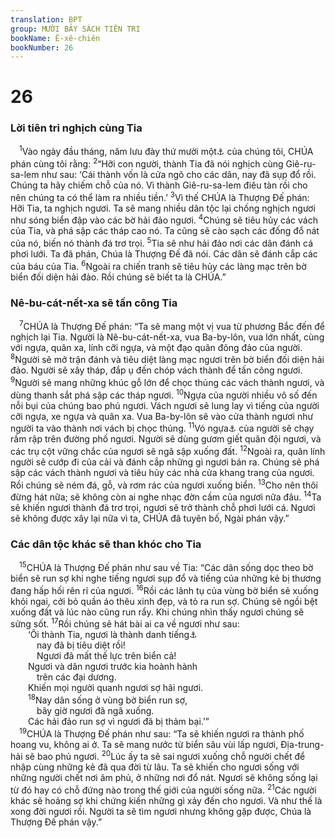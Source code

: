 ```yaml
---
translation: BPT
group: MƯỜI BẢY SÁCH TIÊN TRI
bookName: Ê-xê-chiên 
bookNumber: 26
---
```


<div class="title"><h1>26</h1><h3>Lời tiên tri nghịch cùng Tia</h3></div>
<span class="verse exe_26_1"> <sup>1</sup>Vào ngày đầu tháng, năm lưu đày thứ mười một<a data-toggle="tooltip" data-placement="bottom" title="Khoảng mùa hè năm 587 trước Công nguyên. Xem II Vua 25:3.">⚓</a> của chúng tôi, CHÚA phán cùng tôi rằng:</span>
<span class="verse exe_26_2"><sup>2</sup>“Hỡi con người, thành Tia đã nói nghịch cùng Giê-ru-sa-lem như sau: ‘Cái thành vốn là cửa ngõ cho các dân, nay đã sụp đổ rồi. Chúng ta hãy chiếm chỗ của nó. Vì thành Giê-ru-sa-lem điêu tàn rồi cho nên chúng ta có thể làm ra nhiều tiền.’</span>
<span class="verse exe_26_3"><sup>3</sup>Vì thế CHÚA là Thượng Đế phán: Hỡi Tia, ta nghịch ngươi. Ta sẽ mang nhiều dân tộc lại chống nghịch ngươi như sóng biển đập vào các bờ hải đảo ngươi.</span>
<span class="verse exe_26_4"><sup>4</sup>Chúng sẽ tiêu hủy các vách của Tia, và phá sập các tháp cao nó. Ta cũng sẽ cào sạch các đống đổ nát của nó, biến nó thành đá trơ trọi.</span>
<span class="verse exe_26_5"><sup>5</sup>Tia sẽ như hải đảo nơi các dân đánh cá phơi lưới. Ta đã phán, Chúa là Thượng Đế đã nói. Các dân sẽ đánh cắp các của báu của Tia.</span>
<span class="verse exe_26_6"><sup>6</sup>Ngoài ra chiến tranh sẽ tiêu hủy các làng mạc trên bờ biển đối diện hải đảo. Rồi chúng sẽ biết ta là CHÚA.”<br/></span>
<div class="title"><h3>Nê-bu-cát-nết-xa sẽ tấn công Tia</h3></div>
<span class="verse exe_26_7"> <sup>7</sup>CHÚA là Thượng Đế phán: “Ta sẽ mang một vị vua từ phương Bắc đến để nghịch lại Tia. Người là Nê-bu-cát-nết-xa, vua Ba-by-lôn, vua lớn nhất, cùng với ngựa, quân xa, lính cỡi ngựa, và một đạo quân đông đảo của người.</span>
<span class="verse exe_26_8"><sup>8</sup>Người sẽ mở trận đánh và tiêu diệt làng mạc ngươi trên bờ biển đối diện hải đảo. Người sẽ xây tháp, đắp ụ đến chóp vách thành để tấn công ngươi.</span>
<span class="verse exe_26_9"><sup>9</sup>Người sẽ mang những khúc gỗ lớn để chọc thủng các vách thành ngươi, và dùng thanh sắt phá sập các tháp ngươi.</span>
<span class="verse exe_26_10"><sup>10</sup>Ngựa của người nhiều vô số đến nỗi bụi của chúng bao phủ ngươi. Vách ngươi sẽ lung lay vì tiếng của người cỡi ngựa, xe ngựa và quân xa. Vua Ba-by-lôn sẽ vào cửa thành ngươi như người ta vào thành nơi vách bị chọc thủng.</span>
<span class="verse exe_26_11"><sup>11</sup>Vó ngựa<a data-toggle="tooltip" data-placement="bottom" title="Tiếng móng ngựa chạm vào đất.">⚓</a> của người sẽ chạy rầm rập trên đường phố ngươi. Người sẽ dùng gươm giết quân đội ngươi, và các trụ cột vững chắc của ngươi sẽ ngã sập xuống đất.</span>
<span class="verse exe_26_12"><sup>12</sup>Ngoài ra, quân lính người sẽ cướp đi của cải và đánh cắp những gì ngươi bán ra. Chúng sẽ phá sập các vách thành ngươi và tiêu hủy các nhà cửa khang trang của ngươi. Rồi chúng sẽ ném đá, gỗ, và rơm rác của ngươi xuống biển.</span>
<span class="verse exe_26_13"><sup>13</sup>Cho nên thôi đừng hát nữa; sẽ không còn ai nghe nhạc đờn cầm của ngươi nữa đâu.</span>
<span class="verse exe_26_14"><sup>14</sup>Ta sẽ khiến ngươi thành đá trơ trọi, ngươi sẽ trở thành chỗ phơi lưới cá. Ngươi sẽ không được xây lại nữa vì ta, CHÚA đã tuyên bố, Ngài phán vậy.”<br/></span>
<div class="title"><h3>Các dân tộc khác sẽ than khóc cho Tia</h3></div>
<span class="verse exe_26_15"> <sup>15</sup>CHÚA là Thượng Đế phán như sau về Tia: “Các dân sống dọc theo bờ biển sẽ run sợ khi nghe tiếng ngươi sụp đổ và tiếng của những kẻ bị thương đang hấp hối rên rỉ của ngươi.</span>
<span class="verse exe_26_16"><sup>16</sup>Rồi các lãnh tụ của vùng bờ biển sẽ xuống khỏi ngai, cởi bỏ quần áo thêu xinh đẹp, và tỏ ra run sợ. Chúng sẽ ngồi bệt xuống đất và lúc nào cũng run rẩy. Khi chúng nhìn thấy ngươi chúng sẽ sửng sốt.</span>
<span class="verse exe_26_17"><sup>17</sup>Rồi chúng sẽ hát bài ai ca về ngươi như sau:<br/>  ‘Ôi thành Tia, ngươi là thành danh tiếng<a data-toggle="tooltip" data-placement="bottom" title="Cụm từ nầy cũng có nghĩa “Dân chúng đã than khóc cho ngươi.”">⚓</a><br/>   nay đã bị tiêu diệt rồi!<br/>   Ngươi đã mất thế lực trên biển cả!<br/>  Ngươi và dân ngươi trước kia hoành hành<br/>   trên các đại dương.<br/>  Khiến mọi người quanh ngươi sợ hãi ngươi.<br/></span>
<span class="verse exe_26_18">  <sup>18</sup>Nay dân sống ở vùng bờ biển run sợ,<br/>   bây giờ ngươi đã ngã xuống.<br/>  Các hải đảo run sợ vì ngươi đã bị thảm bại.’”<br/></span>
<span class="verse exe_26_19"> <sup>19</sup>CHÚA là Thượng Đế phán như sau: “Ta sẽ khiến ngươi ra thành phố hoang vu, không ai ở. Ta sẽ mang nước từ biển sâu vùi lấp ngươi, Địa-trung-hải sẽ bao phủ ngươi.</span>
<span class="verse exe_26_20"><sup>20</sup>Lúc ấy ta sẽ sai ngươi xuống chỗ người chết để nhập cùng những kẻ đã qua đời từ lâu. Ta sẽ khiến cho ngươi sống với những người chết nơi âm phủ, ở những nơi đổ nát. Ngươi sẽ không sống lại từ đó hay có chỗ đứng nào trong thế giới của người sống nữa.</span>
<span class="verse exe_26_21"><sup>21</sup>Các người khác sẽ hoảng sợ khi chứng kiến những gì xảy đến cho ngươi. Và như thế là xong đời ngươi rồi. Người ta sẽ tìm ngươi nhưng không gặp được, Chúa là Thượng Đế phán vậy.”<br/></span>
